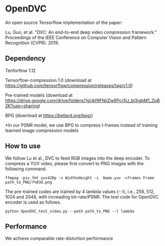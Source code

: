 # OpenDVC

An open source Tensorflow implementation of the paper:

Lu, Guo, et al. "DVC: An end-to-end deep video compression framework." Proceedings of the IEEE Conference on Computer Vision and Pattern Recognition (CVPR). 2019.

## Dependency

Tenforflow 1.12

Tensorflow-compression 1.0 (download at https://github.com/tensorflow/compression/releases/tag/v1.0)

Pre-trained models (download at https://drive.google.com/drive/folders/1gUkf9FNjiZw6Pcr5U_bl3jgbM1_ZpB2K?usp=sharing)

BPG (download at https://bellard.org/bpg/) 

*In our PSNR model, we use BPG to compress I-frames instead of training learned image compression models

## How to use

We follow Lu et al., DVC to feed RGB images into the deep encoder. To compress a YUV video, please first convert to PNG images with the following command.

```
ffmpeg -pix_fmt yuv420p -s WidthxHeight -i  Name.yuv -vframes Frame path_to_PNG/f%03d.png
```
The pre-trained codes are trained by 4 lambda values (--l), i.e., 256, 512, 1024 and 2048, with increading bit-rate/PSNR. The test code for OpenDVC encoder is used as follows.
```
python OpenDVC_test_video.py --path path_to_PNG --l lambda
```

## Performance

We achieve comparable rate-distortion performance 

